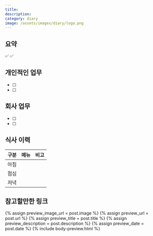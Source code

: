 ```yaml
---
title: 
description:
category: diary
image: /assets/images/diary/logo.png
---
```


요약
---
✅
✅


개인적인 업무
---
- [ ] 
- [ ]


회사 업무
---
- [ ]
- [ ]


식사 이력
---
|구분|메뉴|비고|
|---|---|---|
|아침|   |   |
|점심|   |   |
|저녁|   |   |


참고할만한 링크
---
{% assign preview_image_url = post.image %}
{% assign preview_url = post.url %}
{% assign preview_title = post.title %}
{% assign preview_description = post.description %}
{% assign preview_date = post.date %}
{% include body-preview.html %}

